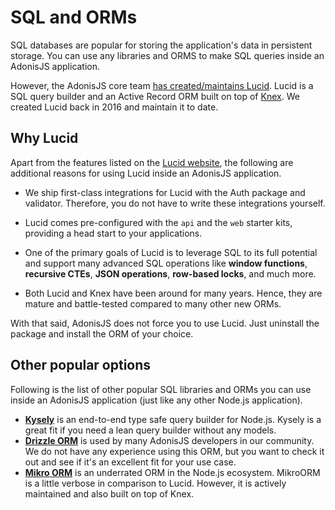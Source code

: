 # SQL and ORMs

SQL databases are popular for storing the application's data in persistent storage. You can use any libraries and ORMS to make SQL queries inside an AdonisJS application.

However, the AdonisJS core team [has created/maintains Lucid](https://lucid.adonisjs.com/docs/introduction). Lucid is a SQL query builder and an Active Record ORM built on top of [Knex](https://knexjs.org/). We created Lucid back in 2016 and maintain it to date.

## Why Lucid

Apart from the features listed on the [Lucid website](https://lucid.adonisjs.com/docs/introduction), the following are additional reasons for using Lucid inside an AdonisJS application.

- We ship first-class integrations for Lucid with the Auth package and validator. Therefore, you do not have to write these integrations yourself.

- Lucid comes pre-configured with the `api` and the `web` starter kits, providing a head start to your applications.

- One of the primary goals of Lucid is to leverage SQL to its full potential and support many advanced SQL operations like **window functions**, **recursive CTEs**, **JSON operations**, **row-based locks**, and much more.

- Both Lucid and Knex have been around for many years. Hence, they are mature and battle-tested compared to many other new ORMs.

With that said, AdonisJS does not force you to use Lucid. Just uninstall the package and install the ORM of your choice.

## Other popular options
Following is the list of other popular SQL libraries and ORMs you can use inside an AdonisJS application (just like any other Node.js application).

- [**Kysely**](https://kysely.dev/docs/getting-started) is an end-to-end type safe query builder for Node.js. Kysely is a great fit if you need a lean query builder without any models.
- [**Drizzle ORM**](https://orm.drizzle.team/) is used by many AdonisJS developers in our community. We do not have any experience using this ORM, but you want to check it out and see if it's an excellent fit for your use case.
- [**Mikro ORM**](https://mikro-orm.io/docs/guide/first-entity) is an underrated ORM in the Node.js ecosystem. MikroORM is a little verbose in comparison to Lucid. However, it is actively maintained and also built on top of Knex.
